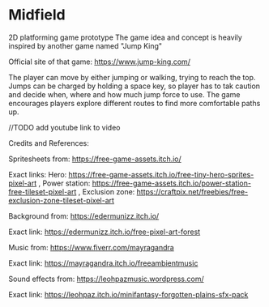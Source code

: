 # Midfield
2D platforming game prototype
The game idea and concept is heavily inspired by another game named "Jump King"

Official site of that game: https://www.jump-king.com/

The player can move by either jumping or walking, trying to reach the top.
Jumps can be charged by holding a space key, so player has to tak caution and decide when, where and how much jump force to use.
The game encourages players explore different routes to find more comfortable paths up.



//TODO add youtube link to video



Credits and References:

Spritesheets from: https://free-game-assets.itch.io/

Exact links:
Hero: https://free-game-assets.itch.io/free-tiny-hero-sprites-pixel-art
, Power station: https://free-game-assets.itch.io/power-station-free-tileset-pixel-art
, Exclusion zone: https://craftpix.net/freebies/free-exclusion-zone-tileset-pixel-art


Background from:
https://edermunizz.itch.io/

Exact link: https://edermunizz.itch.io/free-pixel-art-forest

Music from:
https://www.fiverr.com/mayragandra

Exact link: https://mayragandra.itch.io/freeambientmusic

Sound effects from:
https://leohpazmusic.wordpress.com/

Exact link: https://leohpaz.itch.io/minifantasy-forgotten-plains-sfx-pack
